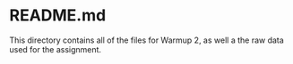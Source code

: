 # README.md

This directory contains all of the files for Warmup 2, as well a the raw data used for the assignment.